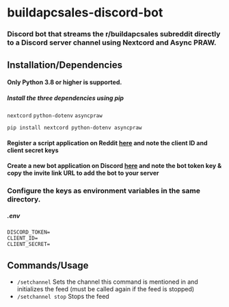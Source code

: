 # buildapcsales-discord-bot
### Discord bot that streams the r/buildapcsales subreddit directly to a Discord server channel using Nextcord and Async PRAW.

## Installation/Dependencies
#### Only Python 3.8 or higher is supported.
##### Install the three dependencies using pip
`nextcord` `python-dotenv` `asyncpraw`

```
pip install nextcord python-dotenv asyncpraw
```
#### Register a script application on Reddit [here](https://www.reddit.com/prefs/apps) and note the client ID and client secret keys
#### Create a new bot application on Discord [here](https://discord.com/developers/applications) and note the bot token key & copy the invite link URL to add the bot to your server

### Configure the keys as environment variables in the same directory.
##### .env
```
DISCORD_TOKEN=
CLIENT_ID=
CLIENT_SECRET=
```

## Commands/Usage
- `/setchannel` Sets the channel this command is mentioned in and initializes the feed (must be called again if the feed is stopped)
- `/setchannel stop` Stops the feed
